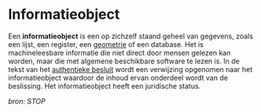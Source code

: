 # Informatieobject

Een **informatieobject** is een op zichzelf staand geheel van
gegevens, zoals een lijst, een register, een [geometrie](#begrip-geometrie) of een database. Het is
machineleesbare informatie die niet direct door mensen gelezen kan worden, maar
die met algemene beschikbare software te lezen is. In de tekst van het
[authentieke besluit](#begrip-authentiek-besluit) wordt een verwijzing opgenomen naar het informatieobject
waardoor de inhoud ervan onderdeel wordt van de beslissing. Het informatieobject
heeft een juridische status.

*bron: STOP*
